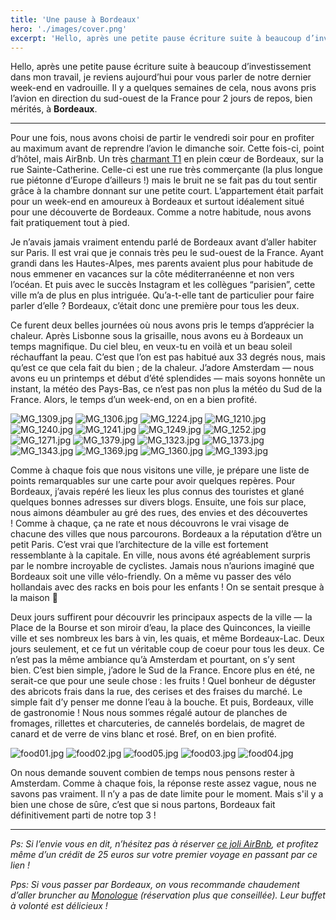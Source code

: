 ```yaml
---
title: 'Une pause à Bordeaux'
hero: './images/cover.png'
excerpt: 'Hello, après une petite pause écriture suite à beaucoup d’investissement dans mon travail, je reviens aujourd’hui pour vous parler de notre dernier week-end en vadrouille. Il y a quelques semaines de cela, nous avons pris l’avion en direction du sud-ouest de la France pour 2 jours de repos, bien mérités, à Bordeaux. - Pour une fois,'
---
```


Hello, après une petite pause écriture suite à beaucoup d’investissement dans mon travail, je reviens aujourd’hui pour vous parler de notre dernier week-end en vadrouille. Il y a quelques semaines de cela, nous avons pris l’avion en direction du sud-ouest de la France pour 2 jours de repos, bien mérités, à **Bordeaux**.

---

Pour une fois, nous avons choisi de partir le vendredi soir pour en profiter au maximum avant de reprendre l’avion le dimanche soir. Cette fois-ci, point d’hôtel, mais AirBnb. Un très [charmant T1](https://www.airbnb.fr/rooms/17917184) en plein cœur de Bordeaux, sur la rue Sainte-Catherine. Celle-ci est une rue très commerçante (la plus longue rue piétonne d’Europe d’ailleurs !) mais le bruit ne se fait pas du tout sentir grâce à la chambre donnant sur une petite court. L’appartement était parfait pour un week-end en amoureux à Bordeaux et surtout idéalement situé pour une découverte de Bordeaux. Comme a notre habitude, nous avons fait pratiquement tout à pied.

Je n’avais jamais vraiment entendu parlé de Bordeaux avant d’aller habiter sur Paris. Il est vrai que je connais très peu le sud-ouest de la France. Ayant grandi dans les Hautes-Alpes, mes parents avaient plus pour habitude de nous emmener en vacances sur la côte méditerranéenne et non vers l’océan. Et puis avec le succès Instagram et les collègues “parisien”, cette ville m’a de plus en plus intriguée. Qu’a-t-elle tant de particulier pour faire parler d’elle ? Bordeaux, c’était donc une première pour tous les deux.

Ce furent deux belles journées où nous avons pris le temps d’apprécier la chaleur. Après Lisbonne sous la grisaille, nous avons eu à Bordeaux un temps magnifique. Du ciel bleu, en veux-tu en voilà et un beau soleil réchauffant la peau. C’est que l’on est pas habitué aux 33 degrés nous, mais qu’est ce que cela fait du bien ; de la chaleur. J’adore Amsterdam — nous avons eu un printemps et début d’été splendides — mais soyons honnête un instant, la météo des Pays-Bas, ce n’est pas non plus la météo du Sud de la France. Alors, le temps d’un week-end, on en a bien profité.

<gallery>
<img alt="MG_1309.jpg" src="./images/MG_1309.jpg">
<img alt="MG_1306.jpg" src="./images/MG_1306.jpg">
<img alt="MG_1224.jpg" src="./images/MG_1224.jpg">
<img alt="MG_1210.jpg" src="./images/MG_1210.jpg" title="Jupe & Haut Les Petites Jupe de Prunes - Chapeau Close Paris" />
<img alt="MG_1240.jpg" src="./images/MG_1240.jpg">
<img alt="MG_1241.jpg" src="./images/MG_1241.jpg">
<img alt="MG_1249.jpg" src="./images/MG_1249.jpg">
<img alt="MG_1252.jpg" src="./images/MG_1252.jpg">
<img alt="MG_1271.jpg" src="./images/MG_1271.jpg" title="Sac et chaussure Sezane" />
<img alt="MG_1379.jpg" src="./images/MG_1379.jpg">
<img alt="MG_1323.jpg" src="./images/MG_1323.jpg">
<img alt="MG_1373.jpg" src="./images/MG_1373.jpg" title="Robe Sezane" />
<img alt="MG_1343.jpg" src="./images/MG_1343.jpg">
<img alt="MG_1369.jpg" src="./images/MG_1369.jpg">
<img alt="MG_1360.jpg" src="./images/MG_1360.jpg">
<img alt="MG_1393.jpg" src="./images/MG_1393.jpg">
</gallery>

Comme à chaque fois que nous visitons une ville, je prépare une liste de points remarquables sur une carte pour avoir quelques repères. Pour Bordeaux, j’avais repéré les lieux les plus connus des touristes et glané quelques bonnes adresses sur divers blogs. Ensuite, une fois sur place, nous aimons déambuler au gré des rues, des envies et des découvertes ! Comme à chaque, ça ne rate et nous découvrons le vrai visage de chacune des villes que nous parcourons. Bordeaux a la réputation d’être un petit Paris. C’est vrai que l’architecture de la ville est fortement ressemblante à la capitale. En ville, nous avons été agréablement surpris par le nombre incroyable de cyclistes. Jamais nous n’aurions imaginé que Bordeaux soit une ville vélo-friendly. On a même vu passer des vélo hollandais avec des racks en bois pour les enfants ! On se sentait presque à la maison 🙂

Deux jours suffirent pour découvrir les principaux aspects de la ville — la Place de la Bourse et son miroir d’eau, la place des Quinconces, la vieille ville et ses nombreux les bars à vin, les quais, et même Bordeaux-Lac. Deux jours seulement, et ce fut un véritable coup de coeur pour tous les deux. Ce n’est pas la même ambiance qu’à Amsterdam et pourtant, on s’y sent bien. C’est bien simple, j’adore le Sud de la France. Encore plus en été, ne serait-ce que pour une seule chose : les fruits ! Quel bonheur de déguster des abricots frais dans la rue, des cerises et des fraises du marché. Le simple fait d’y penser me donne l’eau à la bouche. Et puis, Bordeaux, ville de gastronomie ! Nous nous sommes régalé autour de planches de fromages, rillettes et charcuteries, de cannelés bordelais, de magret de canard et de verre de vins blanc et rosé. Bref, on en bien profité.

<gallery>
<img alt="food01.jpg" src="./images/food01.jpg">
<img alt="food02.jpg" src="./images/food02.jpg">
<img alt="food05.jpg" src="./images/food05.jpg">
<img alt="food03.jpg" src="./images/food03.jpg">
<img alt="food04.jpg" src="./images/food04.jpg">
</gallery>

On nous demande souvent combien de temps nous pensons rester à Amsterdam. Comme à chaque fois, la réponse reste assez vague, nous ne savons pas vraiment. Il n’y a pas de date limite pour le moment. Mais s'il y a bien une chose de sûre, c’est que si nous partons, Bordeaux fait définitivement parti de notre top 3 !

---

_Ps: Si l’envie vous en dit, n’hésitez pas à réserver [ce joli AirBnb](https://www.airbnb.fr/rooms/17917184), et profitez même d’un crédit de 25 euros sur votre premier voyage en passant par ce lien !_

*Pps: Si vous passer par Bordeaux, on vous recommande chaudement d’aller bruncher au [Monologue](https://www.tripadvisor.fr/Restaurant_Review-g187079-d13173606-Reviews-Le_Monologue-Bordeaux_Gironde_Nouvelle_Aquitaine.html) (réservation plus que conseillée). Leur buffet à volonté est délicieux !*
